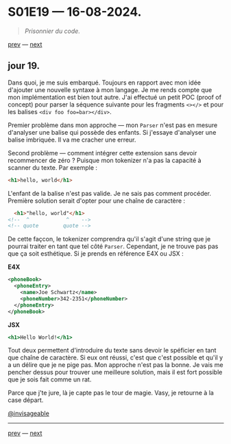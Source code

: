 # S01E19 — 16-08-2024.

> *Prisonnier du code.*

[prev](S01E18-15-08-2024.md) — [next](S01E01-29-07-2024.md)

## jour 19.

Dans quoi, je me suis embarqué. Toujours en rapport avec mon idée d'ajouter une nouvelle syntaxe à mon langage. Je me rends compte que mon implémentation est bien tout autre. J'ai effectué un petit POC (proof of concept) pour parser la séquence suivante  pour les fragments `<></>` et pour les balises `<div foo foo=bar></div>`. 

Premier problème dans mon approche — mon `Parser` n'est pas en mesure d'analyser une balise qui possède des enfants. Si j'essaye d'analyser une balise imbriquée. Il va me cracher une erreur. 

Second problème — comment intégrer cette extension sans devoir recommencer de zéro ? Puisque mon tokenizer n'a pas la capacité à scanner du texte. Par exemple :

```html
<h1>hello, world</h1>
```

L'enfant de la balise n'est pas valide. Je ne sais pas comment procéder. Première solution serait d'opter pour une chaîne de caractère :

```html
  <h1>"hello, world"</h1>
<!--  ^            ^    -->
<!-- quote        quote -->
```

De cette façcon, le tokenizer comprendra qu'il s'agit d'une string que je pourrai traiter en tant que tel côté `Parser`. Cependant, je ne trouve pas pas que ça soit esthétique. Si je prends en référence E4X ou JSX :

**E4X**

```xml
<phoneBook>    
  <phoneEntry>         
    <name>Joe Schwartz</name>         
    <phoneNumber>342-2351</phoneNumber>    
  </phoneEntry>    
</phoneBook>
```

**JSX**

```jsx
<h1>Hello World!</h1>
```

Tout deux permettent d'introduire du texte sans devoir le spéficier en tant que chaîne de caractère. Si eux ont réussi, c'est que c'est possible et qu'il y a un délire que je ne pige pas. Mon approche n'est pas la bonne. Je vais me pencher dessus pour trouver une meilleure solution, mais il est fort possible que je sois fait comme un rat.

Parce que j'te jure, là je capte pas le tour de magie. Vasy, je retourne à la case départ.

[@invisageable](https://twitter.com/invisageable)   

---

[prev](S01E18-15-08-2024.md) — [next](S01E01-29-07-2024.md)   
